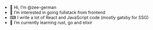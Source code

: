 - 👋 Hi, I’m @zee-german
- 👀 I’m interested in going fullstack from frontend
- ⌨ I write a lot of React and JavaScript code (mostly gatsby for SSG)
- 🌱 I’m currently learning rust, go and elixir

<!---
zee-german/zee-german is a ✨ special ✨ repository because its `README.md` (this file) appears on your GitHub profile.
You can click the Preview link to take a look at your changes.
--->
